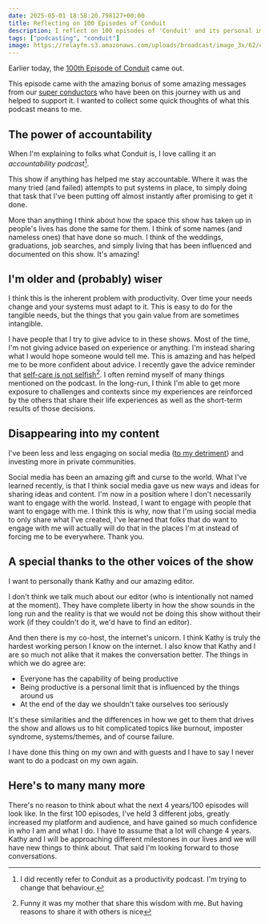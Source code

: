 ```yaml
---
date: 2025-05-01 18:58:20.798127+00:00
title: Reflecting on 100 Episodes of Conduit
description: I reflect on 100 episodes of 'Conduit' and its personal impact.
tags: ["podcasting", "conduit"]
image: https://relayfm.s3.amazonaws.com/uploads/broadcast/image_3x/62/conduit_artwork_e33c9b8a-fb95-48af-9731-efacfa31588c.png
---
```


Earlier today, the [100th Episode of Conduit][Conduit 100] came out.

This episode came with the amazing bonus of some amazing messages from our
[super conductors](https://www.relay.fm/conduit/join) who have been on this journey with
us and helped to support it. I wanted to collect some quick thoughts of what this podcast means to me.

## The power of accountability

When I'm explaining to folks what Conduit is, I love calling it an _accountability podcast_[^1].

This show if anything has helped me stay accountable. Where it was the many tried (and failed)
attempts to put systems in place, to simply doing that task that I've been putting off almost
instantly after promising to get it done.

More than anything I think about how the space this show has taken up in people's lives has
done the same for them. I think of some names (and nameless ones) that have done so much. I
think of the weddings, graduations, job searches, and simply living that has been influenced
and documented on this show. It's amazing!

## I'm older and (probably) wiser

I think this is the inherent problem with productivity. Over time your needs change and your
systems must adapt to it. This is easy to do for the tangible needs, but the things that you
gain value from are sometimes intangible.

I have people that I try to give advice to in these shows. Most of the time, I'm not giving
advice based on experience or anything. I'm instead sharing what I would hope someone would
tell me. This is amazing and has helped me to be more confident about advice. I recently
gave the advice reminder that [self-care is not selfish](https://www.relay.fm/conduit/39)[^2].
I often remind myself of many things mentioned on the podcast. In the long-run, I think I'm
able to get more exposure to challenges and contexts since my experiences are reinforced by
the others that share their life experiences as well as the short-term results of those
decisions.

## Disappearing into my content

I've been less and less engaging on social media
([to my detriment](https://kjaymiller.com/blog/i-deleted-my-twitter-account-but-someone-is-pretending-to-be-me.html))
and investing more in private communities.

Social media has been an amazing gift and curse to the world. What I've learned recently,
is that I think social media gave us new ways and ideas for sharing ideas and content. I'm
now in a position where I don't necessarily want to engage with the world. Instead, I want
to engage with people that want to engage with me. I think this is why, now that I'm using
social media to only share what I've created, I've learned that folks that do want to
engage with me will actually will do that in the places I'm at instead of forcing me to be
everywhere. Thank you.

## A special thanks to the other voices of the show

I want to personally thank Kathy and our amazing editor.

I don't think we talk much about our editor (who is intentionally not named at the moment).
They have complete liberty in how the show sounds in the long run and the reality is that
we would not be doing this show without their work (if they couldn't do it, we'd have to find an editor).

And then there is my co-host, the internet's unicorn. I think Kathy is truly the hardest working person
I know on the internet. I also know that Kathy and I are so much not alike that it makes the conversation
better. The things in which we do agree are:

- Everyone has the capability of being productive
- Being productive is a personal limit that is influenced by the things around us
- At the end of the day we shouldn't take ourselves too seriously

It's these similarities and the differences in how we get to them that drives the show and allows us to hit
complicated topics like burnout, imposter syndrome, systems/themes, and of course failure.

I have done this thing on my own and with guests and I have to say I never want to do a podcast on my own again.

## Here's to many many more

There's no reason to think about what the next 4 years/100 episodes will look like. In the first 100 episodes,
I've held 3 different jobs, greatly increased my platform and audience, and have gained so much confidence in
who I am and what I do. I have to assume that a lot will change 4 years. Kathy and I will be approaching
different milestones in our lives and we will have new things to think about. That said I'm looking forward to
those conversations.

[^1]: I did recently refer to Conduit as a productivity podcast. I'm trying to change that behaviour.

[^2]: Funny it was my mother that share this wisdom with me. But having reasons to share it with others is nice

[Conduit 100]: https://relay.fm/conduit/100
